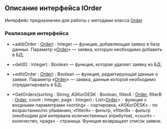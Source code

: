 ## Описание интерфейса IOrder

Интерфейс предназначен для работы с методами класса [Order](Order.md)

### Реализация интерфейса

- +add(Order : [Order](Order.md)) : Integer — функция, добавляющая заявку в базу данных. Параметр «[Order](Order.md)» — заявка, которую необходимо добавить в БД;

- +del(ID : Integer) : Boolean — функция, которая удаляет заявку из БД;

- +edit(Order : [Order](Order.md)) : Boolean — функция, редактирующая данные о заявке. Параметр «[Order](Order.md)» — заявка, данные которой необходимо отредактировать в БД;

- +GetOrders(sorting : String, ASKorDESK : Boolean, filterA : [Order](Order.md), filterB : [Order](Order.md), count : Integer, page : Integer) : List<[Order](Order.md)> - функция с входными параметрами «sorting» - сортировка, 
«ASKorDESK» - по возрастанию/по убыванию, «filterA» - фильтр, «filterB» - фильтр (необходим для интервала количественных атрибутов), «count» - количество, «page» - страница. Функция возвращает список заявок.
